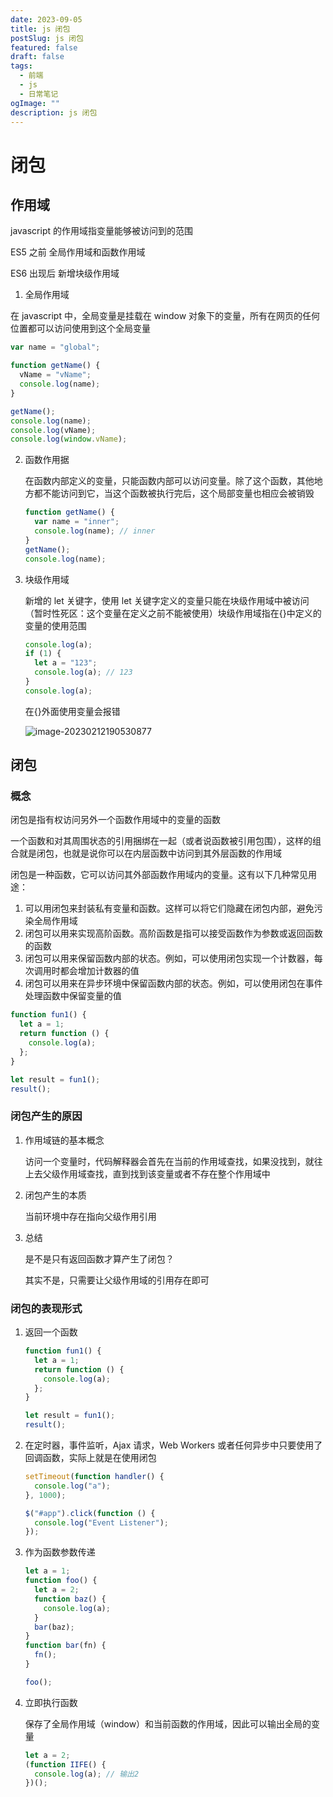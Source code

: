 ```yaml
---
date: 2023-09-05
title: js 闭包
postSlug: js 闭包
featured: false
draft: false
tags:
  - 前端
  - js
  - 日常笔记
ogImage: ""
description: js 闭包
---
```


# 闭包

## 作用域

javascript 的作用域指变量能够被访问到的范围

ES5 之前 全局作用域和函数作用域

ES6 出现后 新增块级作用域

1. 全局作用域

在 javascript 中，全局变量是挂载在 window 对象下的变量，所有在网页的任何位置都可以访问使用到这个全局变量

```js
var name = "global";

function getName() {
  vName = "vName";
  console.log(name);
}

getName();
console.log(name);
console.log(vName);
console.log(window.vName);
```

2. 函数作用据

   在函数内部定义的变量，只能函数内部可以访问变量。除了这个函数，其他地方都不能访问到它，当这个函数被执行完后，这个局部变量也相应会被销毁

   ```js
   function getName() {
     var name = "inner";
     console.log(name); // inner
   }
   getName();
   console.log(name);
   ```

3. 块级作用域

   新增的 let 关键字，使用 let 关键字定义的变量只能在块级作用域中被访问（暂时性死区：这个变量在定义之前不能被使用）块级作用域指在{}中定义的变量的使用范围

   ```js
   console.log(a);
   if (1) {
     let a = "123";
     console.log(a); // 123
   }
   console.log(a);
   ```

   在{}外面使用变量会报错

   ![image-20230212190530877](https://gitee.com/yulinzhu/pic-window/raw/master/image-20230212190530877.png)

## 闭包

### 概念

闭包是指有权访问另外一个函数作用域中的变量的函数

一个函数和对其周围状态的引用捆绑在一起（或者说函数被引用包围），这样的组合就是闭包，也就是说你可以在内层函数中访问到其外层函数的作用域

闭包是一种函数，它可以访问其外部函数作用域内的变量。这有以下几种常见用途：

1. 可以用闭包来封装私有变量和函数。这样可以将它们隐藏在闭包内部，避免污染全局作用域
2. 闭包可以用来实现高阶函数。高阶函数是指可以接受函数作为参数或返回函数的函数
3. 闭包可以用来保留函数内部的状态。例如，可以使用闭包实现一个计数器，每次调用时都会增加计数器的值
4. 闭包可以用来在异步环境中保留函数内部的状态。例如，可以使用闭包在事件处理函数中保留变量的值

```js
function fun1() {
  let a = 1;
  return function () {
    console.log(a);
  };
}

let result = fun1();
result();
```

### 闭包产生的原因

1. 作用域链的基本概念

   访问一个变量时，代码解释器会首先在当前的作用域查找，如果没找到，就往上去父级作用域查找，直到找到该变量或者不存在整个作用域中

2. 闭包产生的本质

   当前环境中存在指向父级作用引用

3. 总结

   是不是只有返回函数才算产生了闭包？

   其实不是，只需要让父级作用域的引用存在即可

### 闭包的表现形式

1. 返回一个函数

   ```js
   function fun1() {
     let a = 1;
     return function () {
       console.log(a);
     };
   }

   let result = fun1();
   result();
   ```

2. 在定时器，事件监听，Ajax 请求，Web Workers 或者任何异步中只要使用了回调函数，实际上就是在使用闭包

   ```js
   setTimeout(function handler() {
     console.log("a");
   }, 1000);

   $("#app").click(function () {
     console.log("Event Listener");
   });
   ```

3. 作为函数参数传递

   ```js
   let a = 1;
   function foo() {
     let a = 2;
     function baz() {
       console.log(a);
     }
     bar(baz);
   }
   function bar(fn) {
     fn();
   }

   foo();
   ```

4. 立即执行函数

   保存了全局作用域（window）和当前函数的作用域，因此可以输出全局的变量

   ```js
   let a = 2;
   (function IIFE() {
     console.log(a); // 输出2
   })();
   ```
